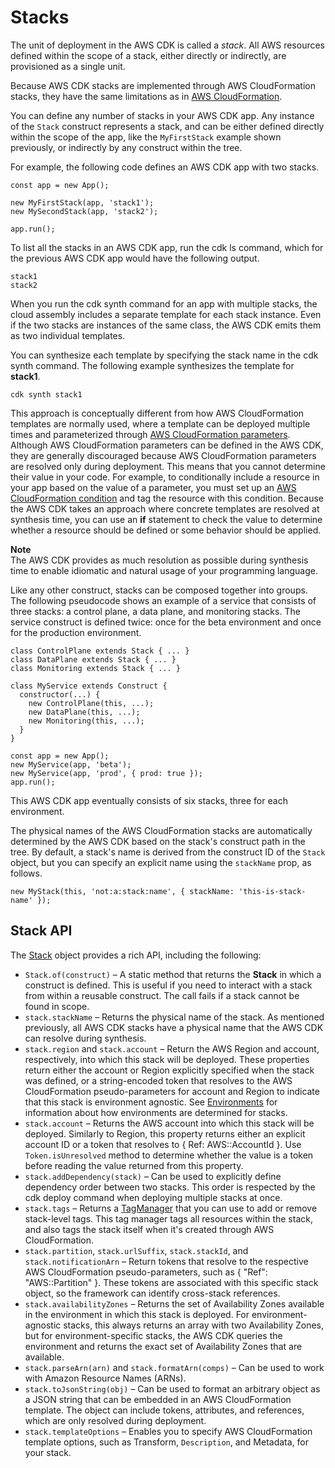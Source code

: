 # Stacks<a name="stacks"></a>

The unit of deployment in the AWS CDK is called a *stack*\. All AWS resources defined within the scope of a stack, either directly or indirectly, are provisioned as a single unit\.

Because AWS CDK stacks are implemented through AWS CloudFormation stacks, they have the same limitations as in [AWS CloudFormation](https://docs.aws.amazon.com/AWSCloudFormation/latest/UserGuide/cloudformation-limits.html)\.

You can define any number of stacks in your AWS CDK app\. Any instance of the `Stack` construct represents a stack, and can be either defined directly within the scope of the app, like the `MyFirstStack` example shown previously, or indirectly by any construct within the tree\.

For example, the following code defines an AWS CDK app with two stacks\.

```
const app = new App();

new MyFirstStack(app, 'stack1');
new MySecondStack(app, 'stack2');

app.run();
```

To list all the stacks in an AWS CDK app, run the cdk ls command, which for the previous AWS CDK app would have the following output\.

```
stack1
stack2
```

When you run the cdk synth command for an app with multiple stacks, the cloud assembly includes a separate template for each stack instance\. Even if the two stacks are instances of the same class, the AWS CDK emits them as two individual templates\.

You can synthesize each template by specifying the stack name in the cdk synth command\. The following example synthesizes the template for **stack1**\.

```
cdk synth stack1
```

This approach is conceptually different from how AWS CloudFormation templates are normally used, where a template can be deployed multiple times and parameterized through [AWS CloudFormation parameters](https://docs.aws.amazon.com/AWSCloudFormation/latest/UserGuide/parameters-section-structure.html)\. Although AWS CloudFormation parameters can be defined in the AWS CDK, they are generally discouraged because AWS CloudFormation parameters are resolved only during deployment\. This means that you cannot determine their value in your code\. For example, to conditionally include a resource in your app based on the value of a parameter, you must set up an [AWS CloudFormation condition](https://docs.aws.amazon.com/AWSCloudFormation/latest/UserGuide/conditions-section-structure.html) and tag the resource with this condition\. Because the AWS CDK takes an approach where concrete templates are resolved at synthesis time, you can use an **if** statement to check the value to determine whether a resource should be defined or some behavior should be applied\.

**Note**  
The AWS CDK provides as much resolution as possible during synthesis time to enable idiomatic and natural usage of your programming language\.

Like any other construct, stacks can be composed together into groups\. The following pseudocode shows an example of a service that consists of three stacks: a control plane, a data plane, and monitoring stacks\. The service construct is defined twice: once for the beta environment and once for the production environment\.

```
class ControlPlane extends Stack { ... }
class DataPlane extends Stack { ... }
class Monitoring extends Stack { ... }

class MyService extends Construct {
  constructor(...) {
    new ControlPlane(this, ...);
    new DataPlane(this, ...);
    new Monitoring(this, ...);
  }
}

const app = new App();
new MyService(app, 'beta');
new MyService(app, 'prod', { prod: true });
app.run();
```

This AWS CDK app eventually consists of six stacks, three for each environment\.

The physical names of the AWS CloudFormation stacks are automatically determined by the AWS CDK based on the stack's construct path in the tree\. By default, a stack's name is derived from the construct ID of the `Stack` object, but you can specify an explicit name using the `stackName` prop, as follows\.

```
new MyStack(this, 'not:a:stack:name', { stackName: 'this-is-stack-name' });
```

## Stack API<a name="stack_api"></a>

The [Stack](https://docs.aws.amazon.com/cdk/api/latest/typescript/api/core/stack.html) object provides a rich API, including the following:
+ `Stack.of(construct)` – A static method that returns the **Stack** in which a construct is defined\. This is useful if you need to interact with a stack from within a reusable construct\. The call fails if a stack cannot be found in scope\.
+ `stack.stackName` – Returns the physical name of the stack\. As mentioned previously, all AWS CDK stacks have a physical name that the AWS CDK can resolve during synthesis\.
+ `stack.region` and `stack.account` – Return the AWS Region and account, respectively, into which this stack will be deployed\. These properties return either the account or Region explicitly specified when the stack was defined, or a string\-encoded token that resolves to the AWS CloudFormation pseudo\-parameters for account and Region to indicate that this stack is environment agnostic\. See [Environments](environments.md) for information about how environments are determined for stacks\.
+ `stack.account` – Returns the AWS account into which this stack will be deployed\. Similarly to Region, this property returns either an explicit account ID or a token that resolves to \{ Ref: AWS::AccountId \}\. Use `Token.isUnresolved` method to determine whether the value is a token before reading the value returned from this property\.
+ `stack.addDependency(stack)` – Can be used to explicitly define dependency order between two stacks\. This order is respected by the cdk deploy command when deploying multiple stacks at once\.
+ `stack.tags` – Returns a [TagManager](https://docs.aws.amazon.com/cdk/api/latest/typescript/api/core/tagmanager.html#core_TagManager) that you can use to add or remove stack\-level tags\. This tag manager tags all resources within the stack, and also tags the stack itself when it's created through AWS CloudFormation\.
+ `stack.partition`, `stack.urlSuffix`, `stack.stackId`, and `stack.notificationArn` – Return tokens that resolve to the respective AWS CloudFormation pseudo\-parameters, such as \{ "Ref": "AWS::Partition" \}\. These tokens are associated with this specific stack object, so the framework can identify cross\-stack references\.
+ `stack.availabilityZones` – Returns the set of Availability Zones available in the environment in which this stack is deployed\. For environment\-agnostic stacks, this always returns an array with two Availability Zones, but for environment\-specific stacks, the AWS CDK queries the environment and returns the exact set of Availability Zones that are available\.
+ `stack.parseArn(arn)` and `stack.formatArn(comps)` – Can be used to work with Amazon Resource Names \(ARNs\)\.
+ `stack.toJsonString(obj)` – Can be used to format an arbitrary object as a JSON string that can be embedded in an AWS CloudFormation template\. The object can include tokens, attributes, and references, which are only resolved during deployment\.
+ `stack.templateOptions` – Enables you to specify AWS CloudFormation template options, such as Transform, `Description`, and Metadata, for your stack\.